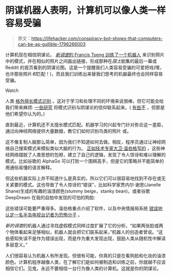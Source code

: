 # 阴谋机器人表明，计算机可以像人类一样容易受骗

> 原文：<https://lifehacker.com/conspiracy-bot-shows-that-computers-can-be-as-gullible-1796266003>

计算机现在相信阴谋论。 [*新调查*的 Francis Tseng 训练了一个机器人](https://thenewinquiry.com/you-probably-think-this-bot-is-about-you/) 来识别照片中的模式，并在相似的照片之间画出链接，形成那种在*国土*剧集的最后一幕或 Reddit 的首页看到的阴谋论图。这是一个提醒我们人类容易受骗的可爱把戏(嘿，也许那些照片*和*匹配！)，而且我们训练出来替我们思考的机器最终也会同样容易受骗。

Watch

人类 [格外擅长模式识别](https://www.ncbi.nlm.nih.gov/pmc/articles/PMC4141622/) 。这对于学习和处理不同的环境来说很棒，但它可能会给我们带来麻烦: [一些研究](https://www.psychologytoday.com/blog/naturally-selected/201412/why-our-brains-are-hardwired-conspiracy-theories) 将模式识别与阴谋论的信仰联系起来。( [有些不](https://arstechnica.com/science/2015/10/do-conspiracy-theorists-see-more-patterns-in-randomness-apparently-not/) ，但那是他们希望你认为的。)

直到最近，计算机还不太擅长模式匹配。机器学习的兴起专门针对弥合这一差距，通过向神经网络提供大量数据，教它们如何识别鸟类的照片 或。

这不像复制人脑那么简单，因为我们不知道如何去做。相反，程序员通过让神经网络自己搜索模式来模拟类似大脑的行为。 [正如技术专家大卫·温伯格写的](https://backchannel.com/our-machines-now-have-knowledge-well-never-understand-857a479dcc0e) ，这些神经网络摆脱了人类思想的包袱，建立了自己的逻辑，发现了令人惊讶和难以理解的模式。比如谷歌的 AlphaGo 可以打败一个围棋高手，但是它的策略并不能简单的用通俗易懂的语言解释。

但这些机器实际上并不知道什么是真实的，所以它们可以很容易地找到不存在或无关紧要的模式。这也导致了令人惊讶的“错误”，比如科学家贾内尔·谢恩(Janelle Shane)生成的有趣的油漆颜色(stummy beige，stanky bean)，或者谷歌 DeepDream 在我的自拍中发现的可怕的狗脸:

这些错误可能要严重得多。温伯格重点介绍了软件，以及中央情报局系统 [错误地认定一名半岛电视台记者为恐怖分子](https://arstechnica.co.uk/security/2016/02/the-nsas-skynet-program-may-be-killing-thousands-of-innocent-people/) 。

*新的调查*的机器人通过寻找虚假模式同样过度扩展了它的分析。“如果两张脸或两个物体看起来足够相似，机器人就会把它们联系起来，”机器人的创造者曾说。“这些感知失误不是作为错误出现，而是作为重大发现出现，鼓励人类从随机性中解读多层意义。”

人们很容易认为机器人有所发现。但很有可能，你真的只是在看狗脸和化妆的油漆颜色。计算机程序越像人类，在了解它们是如何被制造和训练之前，你就越不应该相信它们。见鬼，永远不要相信一台行为像人类的计算机。这就是你的阴谋论。